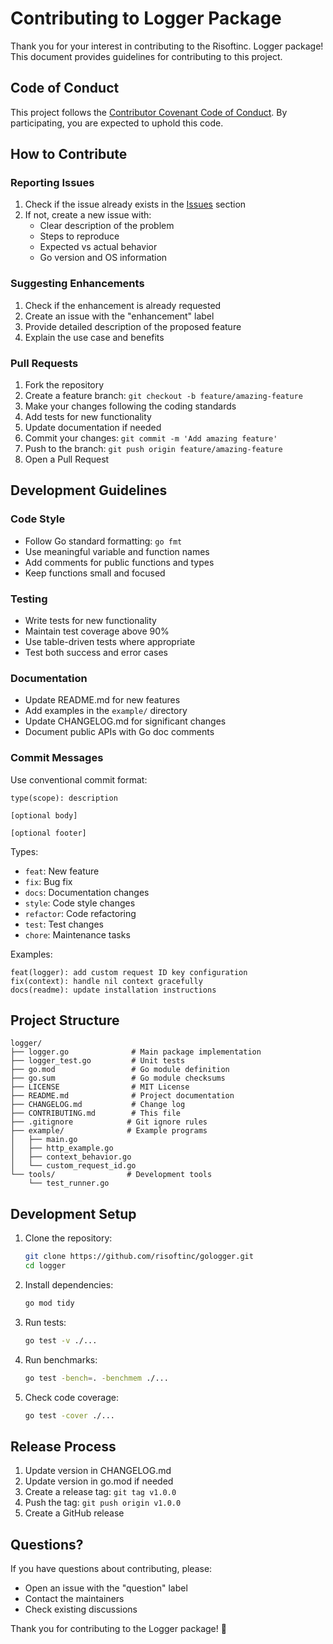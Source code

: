 # Contributing to Logger Package

Thank you for your interest in contributing to the Risoftinc. Logger package! This document provides guidelines for contributing to this project.

## Code of Conduct

This project follows the [Contributor Covenant Code of Conduct](https://www.contributor-covenant.org/). By participating, you are expected to uphold this code.

## How to Contribute

### Reporting Issues

1. Check if the issue already exists in the [Issues](https://github.com/risoftinc/gologger/issues) section
2. If not, create a new issue with:
   - Clear description of the problem
   - Steps to reproduce
   - Expected vs actual behavior
   - Go version and OS information

### Suggesting Enhancements

1. Check if the enhancement is already requested
2. Create an issue with the "enhancement" label
3. Provide detailed description of the proposed feature
4. Explain the use case and benefits

### Pull Requests

1. Fork the repository
2. Create a feature branch: `git checkout -b feature/amazing-feature`
3. Make your changes following the coding standards
4. Add tests for new functionality
5. Update documentation if needed
6. Commit your changes: `git commit -m 'Add amazing feature'`
7. Push to the branch: `git push origin feature/amazing-feature`
8. Open a Pull Request

## Development Guidelines

### Code Style

- Follow Go standard formatting: `go fmt`
- Use meaningful variable and function names
- Add comments for public functions and types
- Keep functions small and focused

### Testing

- Write tests for new functionality
- Maintain test coverage above 90%
- Use table-driven tests where appropriate
- Test both success and error cases

### Documentation

- Update README.md for new features
- Add examples in the `example/` directory
- Update CHANGELOG.md for significant changes
- Document public APIs with Go doc comments

### Commit Messages

Use conventional commit format:

```
type(scope): description

[optional body]

[optional footer]
```

Types:
- `feat`: New feature
- `fix`: Bug fix
- `docs`: Documentation changes
- `style`: Code style changes
- `refactor`: Code refactoring
- `test`: Test changes
- `chore`: Maintenance tasks

Examples:
```
feat(logger): add custom request ID key configuration
fix(context): handle nil context gracefully
docs(readme): update installation instructions
```

## Project Structure

```
logger/
├── logger.go              # Main package implementation
├── logger_test.go         # Unit tests
├── go.mod                 # Go module definition
├── go.sum                 # Go module checksums
├── LICENSE                # MIT License
├── README.md              # Project documentation
├── CHANGELOG.md           # Change log
├── CONTRIBUTING.md        # This file
├── .gitignore            # Git ignore rules
├── example/              # Example programs
│   ├── main.go
│   ├── http_example.go
│   ├── context_behavior.go
│   └── custom_request_id.go
└── tools/                # Development tools
    └── test_runner.go
```

## Development Setup

1. Clone the repository:
   ```bash
   git clone https://github.com/risoftinc/gologger.git
   cd logger
   ```

2. Install dependencies:
   ```bash
   go mod tidy
   ```

3. Run tests:
   ```bash
   go test -v ./...
   ```

4. Run benchmarks:
   ```bash
   go test -bench=. -benchmem ./...
   ```

5. Check code coverage:
   ```bash
   go test -cover ./...
   ```

## Release Process

1. Update version in CHANGELOG.md
2. Update version in go.mod if needed
3. Create a release tag: `git tag v1.0.0`
4. Push the tag: `git push origin v1.0.0`
5. Create a GitHub release

## Questions?

If you have questions about contributing, please:
- Open an issue with the "question" label
- Contact the maintainers
- Check existing discussions

Thank you for contributing to the Logger package! 🚀

